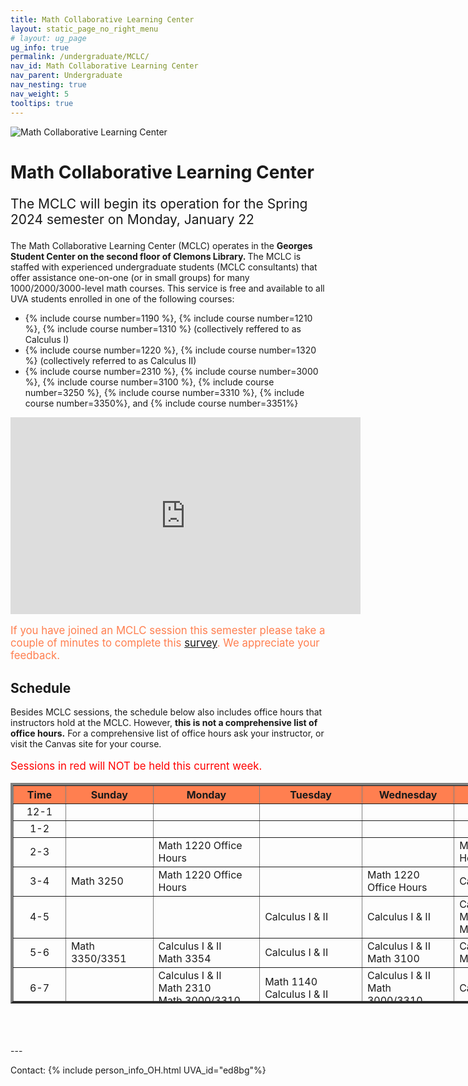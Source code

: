 ```yaml
---
title: Math Collaborative Learning Center
layout: static_page_no_right_menu
# layout: ug_page
ug_info: true
permalink: /undergraduate/MCLC/
nav_id: Math Collaborative Learning Center
nav_parent: Undergraduate
nav_nesting: true
nav_weight: 5
tooltips: true
---
```


<img src="{{site.url}}/undergraduate/MCLC/MCLC_logo.png" style="max-width:70%;max-height:350px;height:auto;width:auto;" alt="Math Collaborative Learning Center">

<h1 class="mb-4">Math Collaborative Learning Center</h1>

<!-- <p style="font-size:150%;color:Red;"> The last day of operation for the Fall 2023 semester is Tuesday, December 5. </p> -->
<!-- <br> Some Calculus I & II sessions will continue through Friday, December 8-->
<p style="font-size:150%;"> The MCLC will begin its operation for the Spring 2024 semester on Monday, January 22 </p> 
<!-- <p style="font-size:150%;"> The MCLC is now open for the Fall 2023 semester! </p> -->
<!-- <p style="font-size:150%;color:Red;"> The MCLC will not offer sessions during Reading Days, October 1-3 </p> -->


The Math Collaborative Learning Center (MCLC) operates in the <b> Georges Student Center on the second floor of Clemons Library. </b> The MCLC is staffed with experienced undergraduate students (MCLC consultants) that offer assistance one-on-one (or in small groups) for many 1000/2000/3000-level math courses. This service is free and available to all UVA students enrolled in one of the following courses: <br>
<ul>
 <li> {% include course number=1190 %}, {% include course number=1210 %}, {% include course number=1310 %} (collectively reffered to as Calculus I) </li>
 <li> {% include course number=1220 %}, {% include course number=1320 %} (collectively referred to as Calculus II) </li>
 <li> {% include course number=2310 %}, {% include course number=3000 %}, {% include course number=3100 %}, {% include course number=3250 %}, {% include course number=3310 %}, {% include course number=3350%}, and {% include course number=3351%} </li>
</ul>

<!-- Due to the ongoing situation with COVID-19 all MCLC sessions for the Spring 2021 semester will be held virtually, via Zoom (links found in the table below). Here are a few things that you should have in mind before joining a session:
<ul>
 <li> In order to join an MCLC session, <b> use a Zoom account that is associated with your UVA credentials. </b> </li>
 <li> Join a session from a quite environment. If you intend to have your web camera on, make sure your surroundings and attire are appropriate.</li>
 <li> Be prepared to share your questions with your consultant. You can share your browser, documents open on your desktop interface (like PDFs), or your entire screen, by clicking the green "Share Screen" button found on Zoom's toolbar. You may also share a document via Zoom's Chat tool, by clicking "File" and uploading your document there. <em> Sharing options may be limited depending on the version of Zoom you are using.</em> Your consultant may offer a different way to share.</li>
 <li> Once you join a session, a consulant will assign you to a (virtual) room for the course for which you need help. This process may take a couple of minutes.</li>
</ul> -->


<iframe width="560" height="315" src="https://www.youtube.com/embed/QNGNmmVGzDQ" title="YouTube video player" frameborder="0" allow="accelerometer; autoplay; clipboard-write; encrypted-media; gyroscope; picture-in-picture" allowfullscreen></iframe>

<br>

<!-- <h2 class="mb-4 mt-4">Survey </h2> -->

<p style="font-size:120%;color:coral;"> If you have joined an MCLC session this semester please take a couple of minutes to complete this
 <a href="https://virginia.az1.qualtrics.com/jfe/form/SV_85R3ujNTjN20tIa">survey</a>. We appreciate your feedback. </p> 

<h2 class="mb-4 mt-4">Schedule </h2>

<!-- <p style="font-size:120%;color:red;"> The MCLC will remain closed during Reading Days, October 1 - October 4. </p> -->
<p> Besides MCLC sessions, the schedule below also includes office hours that instructors hold at the MCLC. However, <b> this is not a comprehensive list of office hours.</b> For a comprehensive list of office hours ask your instructor, or visit the Canvas site for your course. </p>
<!-- <p style="font-size:120%;"> TBA </p> -->
<p style="font-size:120%;color:red;"> Sessions in red will NOT be held this current week. </p>


<table cellpadding="6px" border="4px" cellspacing="0" style="border-collapse: collapse; height: 353px; width: 1050px;">
<thead style="background-color: coral; text-align: center;">
<tr style="text-align: center; height: 19px;">
<th style="width: 90px; height: 19px;">Time</th>
<th style="width: 153.422px; height: 19px;">Sunday</th>
<th style="width: 224.594px; height: 19px;">Monday</th>
<th style="width: 234.625px; height: 19px;">Tuesday</th>
<th style="width: 171.453px; height: 19px;">Wednesday</th>
<th style="width: 218.578px; height: 19px;">Thursday</th>
<th style="width: 245.703px; height: 19px;">Friday</th>
</tr>
</thead>
<tbody>
<tr style="height: 19px;">
<td style="width: 90px; height: 19px; text-align: center;">12-1</td>
<td style="width: 160px; height: 19px;"></td>
<td style="width: 160px; height: 19px;">  </td> <!-- M -->
<td style="width: 160px; height: 19px;">  </td>
<td style="width: 160px; height: 19px;">  </td> <!-- W -->
<td style="width: 160px; height: 19px;">  </td>
<td style="width: 160px; height: 19px;"> Calculus I & II </td>
</tr>
<tr style="height: 19px;">
<td style="width: 90px; height: 19px; text-align: center;">1-2</td>
<td style="width: 160px; height: 19px;"></td>
<td style="width: 160px; height: 19px;"> </td> <!-- M --> 
<td style="width: 160px; height: 19px;"> <!-- Math 1310 Office Hours --> </td>
<td style="width: 160px; height: 19px;"> <!-- Math 1220 Office Hours --> </td> <!-- W -->
<td style="width: 160px; height: 19px;"> </td>
<td style="width: 160px; height: 19px;"> Calculus I & II </td>
</tr>
<tr style="height: 19px;">
<td style="width: 90px; height: 10px; text-align: center;">2-3</td>
<td style="width: 160px; height: 10px;">  </td>
<td style="width: 160px; height: 10px;"> Math 1220 Office Hours </td> <!-- M -->
<td style="width: 160px; height: 10px;">  </td>
<td style="width: 160px; height: 10px;">  </td> <!-- W -->
<td style="width: 160px; height: 10px;"> Math 1220 Office Hours </td>
<td style="width: 160px; height: 10px;"> Calculus I & II </td>
</tr>
<tr style="height: 19px;">
<td style="width: 90px; height: 19px; text-align: center;">3-4</td>
<td style="width: 160px; height: 19px;"> Math 3250 </td>
<td style="width: 160px; height: 19px;"> Math 1220 Office Hours </td> <!-- M -->
<td style="width: 160px; height: 19px;">  </td>
<td style="width: 160px; height: 19px;">  Math 1220 Office Hours </td> <!-- W -->
<td style="width: 160px; height: 19px;"> Calculus I & II </td>
<td style="width: 160px; height: 19px;"> Calculus I & II <br/> Math 2310 </td>
</tr>
<tr style="height: 19px;">
<td style="width: 90px; height: 19px; text-align: center;">4-5</td>
<td style="width: 160px; height: 19px;">  </td>
<td style="width: 160px; height: 19px;">  </td> <!-- M -->
<td style="width: 160px; height: 19px;"> Calculus I & II </td>
<td style="width: 160px; height: 19px;"> Calculus I & II </td> <!-- W -->
<td style="width: 160px; height: 19px;"> Calculus I & II  <br/> Math 3100 <br/> Math 3350/3351 </td>
<td style="width: 160px; height: 19px;">  </td>
</tr>
<tr style="height: 19px;">
<td style="width: 90px; text-align: center; height: 19px;">5-6</td>
<td style="width: 160px; height: 19px;"> Math 3350/3351 </td>
<td style="width: 160px; height: 19px;"> Calculus I & II <br/> Math 3354 </td> <!-- M -->
<td style="width: 160px; height: 19px;"> Calculus I & II </td>
<td style="width: 160px; height: 19px;">  Calculus I & II <br/> Math 3100 </td> <!-- W -->
<td style="width: 160px; height: 19px;"> Calculus I & II  <br/> Math 2310 </td>
<td style="width: 160px; height: 19px;">  </td>
</tr>
<tr style="height: 10px;">
<td style="width: 90px; text-align: center; height: 10px;">6-7</td>
<td style="width: 160px; height: 10px;"></td>
<td style="width: 160px; height: 10px;"> Calculus I & II  <br/> Math 2310 <br/> Math 3000/3310 </td> <!-- M -->
<td style="width: 160px; height: 10px;"> Math 1140 <br/> Calculus I & II </td>
<td style="width: 160px; height: 10px;"> Calculus I & II  <br/> Math 3000/3310 </td> <!--W-->
<td style="width: 160px; height: 10px;"> Calculus I & II </td>
<td style="width: 160px; height: 10px;"></td>
</tr>
<tr style="height: 38px;">
<td style="width: 90px; height: 38px; text-align: center;">7-8:15</td>
<td style="width: 160px; height: 38px;"> Calculus I & II </td>
<td style="width: 160px; height: 38px;">  Calculus I & II  </td> <!-- M -->
<td style="width: 160px; height: 38px;"> Calculus I & II </td>
<td style="width: 160px; height: 38px;"> Calculus I & II </td> <!-- W -->
<td style="width: 160px; height: 38px;"></td>
<td style="width: 160px; height: 38px;"></td>
</tr>
<tr style="height: 38px;">
<td style="width: 90px; height: 38px; text-align: center;">8:15-9:30</td>
<td style="width: 160px; height: 38px;"></td>
<td style="width: 160px; height: 38px;">  </td> <!-- M -->
<td style="width: 160px; height: 38px;"> Calculus I & II </td>
<td style="width: 160px; height: 38px;"> Calculus I & II </td> <!-- W -->
<td style="width: 160px; height: 38px;"> </td>
<td style="width: 160px; height: 38px;"> </td>
</tr>
</tbody>
</table>

<br>

<!-- <h2 class="mb-4 mt-4">MCLC at Gilmer Hall </h2>

<p> This semester the MCLC offers a few sessions at a second location, <b>Gilmer 490</b>, as part of pilot program. </p> -->

<br>

<!-- <p> <b>Calculus I (Math 1190/1210, Math 1310):</b> Tuesday & Wednseday, 5-6 pm</p> -->
<!-- <p style="font-size:100%;"> <b>Math 1220:</b> Monday & Wednseday, 5-6 pm  (not held the week of the exam)</p> -->

<br>
---

Contact: {% include person_info_OH.html UVA_id="ed8bg"%}

